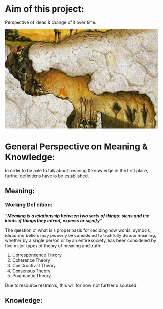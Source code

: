 # Aim of this project: 

Perspective of Ideas & change of it over time.



![Platons Cave](markdown_resources/platon_hoehle.jpg)


# General Perspective on Meaning & Knowledge:

In order to be able to talk about meaning & knowledge in the first place, further definitions have to be established. 

## Meaning: 

### Working Definition: 
***"Meaning is a relationship between two sorts of things: signs and the kinds of things they intend, express or signify"***


The question of what is a proper basis for deciding how words, symbols, ideas and beliefs may properly be considered to truthfully denote meaning, whether by a single person or by an entire society, has been considered by five major types of theory of meaning and truth:
 1. Correspondence Theory
 2. Coherence Theory
 3. Constructivist Theory
 4. Consensus Theory
 5. Pragmantic Theory

 Due to resource restraints, this will for now, not further discussed. 


## Knowledge:



